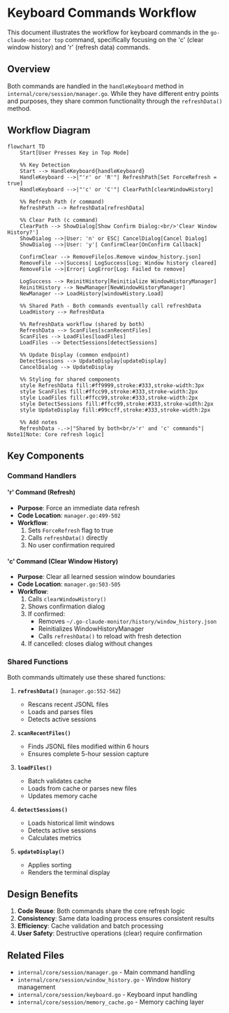 # Keyboard Commands Workflow

This document illustrates the workflow for keyboard commands in the `go-claude-monitor top` command, specifically focusing on the 'c' (clear window history) and 'r' (refresh data) commands.

## Overview

Both commands are handled in the `handleKeyboard` method in `internal/core/session/manager.go`. While they have different entry points and purposes, they share common functionality through the `refreshData()` method.

## Workflow Diagram

```mermaid
flowchart TD
    Start[User Presses Key in Top Mode]
    
    %% Key Detection
    Start --> HandleKeyboard{handleKeyboard}
    HandleKeyboard -->|"'r' or 'R'"| RefreshPath[Set ForceRefresh = true]
    HandleKeyboard -->|"'c' or 'C'"| ClearPath[clearWindowHistory]
    
    %% Refresh Path (r command)
    RefreshPath --> RefreshData[refreshData]
    
    %% Clear Path (c command)
    ClearPath --> ShowDialog[Show Confirm Dialog:<br/>'Clear Window History?']
    ShowDialog -->|User: 'n' or ESC| CancelDialog[Cancel Dialog]
    ShowDialog -->|User: 'y'| ConfirmClear[OnConfirm Callback]
    
    ConfirmClear --> RemoveFile[os.Remove window_history.json]
    RemoveFile -->|Success| LogSuccess[Log: Window history cleared]
    RemoveFile -->|Error| LogError[Log: Failed to remove]
    
    LogSuccess --> ReinitHistory[Reinitialize WindowHistoryManager]
    ReinitHistory --> NewManager[NewWindowHistoryManager]
    NewManager --> LoadHistory[windowHistory.Load]
    
    %% Shared Path - Both commands eventually call refreshData
    LoadHistory --> RefreshData
    
    %% RefreshData workflow (shared by both)
    RefreshData --> ScanFiles[scanRecentFiles]
    ScanFiles --> LoadFiles[loadFiles]
    LoadFiles --> DetectSessions[detectSessions]
    
    %% Update Display (common endpoint)
    DetectSessions --> UpdateDisplay[updateDisplay]
    CancelDialog --> UpdateDisplay
    
    %% Styling for shared components
    style RefreshData fill:#ff9999,stroke:#333,stroke-width:3px
    style ScanFiles fill:#ffcc99,stroke:#333,stroke-width:2px
    style LoadFiles fill:#ffcc99,stroke:#333,stroke-width:2px
    style DetectSessions fill:#ffcc99,stroke:#333,stroke-width:2px
    style UpdateDisplay fill:#99ccff,stroke:#333,stroke-width:2px
    
    %% Add notes
    RefreshData -.->|"Shared by both<br/>'r' and 'c' commands"| Note1[Note: Core refresh logic]
```

## Key Components

### Command Handlers

#### 'r' Command (Refresh)
- **Purpose**: Force an immediate data refresh
- **Code Location**: `manager.go:499-502`
- **Workflow**:
  1. Sets `ForceRefresh` flag to true
  2. Calls `refreshData()` directly
  3. No user confirmation required

#### 'c' Command (Clear Window History)
- **Purpose**: Clear all learned session window boundaries
- **Code Location**: `manager.go:503-505`
- **Workflow**:
  1. Calls `clearWindowHistory()`
  2. Shows confirmation dialog
  3. If confirmed:
     - Removes `~/.go-claude-monitor/history/window_history.json`
     - Reinitializes WindowHistoryManager
     - Calls `refreshData()` to reload with fresh detection
  4. If cancelled: closes dialog without changes

### Shared Functions

Both commands ultimately use these shared functions:

1. **`refreshData()`** (`manager.go:552-562`)
   - Rescans recent JSONL files
   - Loads and parses files
   - Detects active sessions

2. **`scanRecentFiles()`**
   - Finds JSONL files modified within 6 hours
   - Ensures complete 5-hour session capture

3. **`loadFiles()`**
   - Batch validates cache
   - Loads from cache or parses new files
   - Updates memory cache

4. **`detectSessions()`**
   - Loads historical limit windows
   - Detects active sessions
   - Calculates metrics

5. **`updateDisplay()`**
   - Applies sorting
   - Renders the terminal display

## Design Benefits

1. **Code Reuse**: Both commands share the core refresh logic
2. **Consistency**: Same data loading process ensures consistent results
3. **Efficiency**: Cache validation and batch processing
4. **User Safety**: Destructive operations (clear) require confirmation

## Related Files

- `internal/core/session/manager.go` - Main command handling
- `internal/core/session/window_history.go` - Window history management
- `internal/core/session/keyboard.go` - Keyboard input handling
- `internal/core/session/memory_cache.go` - Memory caching layer